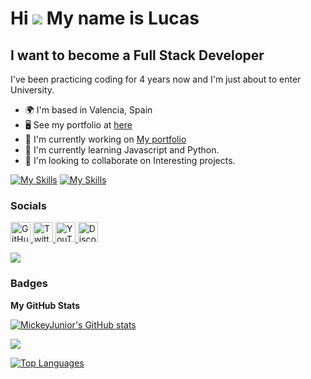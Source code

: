 Hi ![](https://user-images.githubusercontent.com/18350557/176309783-0785949b-9127-417c-8b55-ab5a4333674e.gif) My name is Lucas
==============================================================================================================================

I want to become a Full Stack Developer
---------------------------------------

I've been practicing coding for 4 years now and I'm just about to enter University.

* 🌍  I'm based in Valencia, Spain
* 🖥️  See my portfolio at [here](http://github.com/MickeyJunior)
* 🚀  I'm currently working on [My portfolio](http://github.com/MickeyJunior)
* 🧠  I'm currently learning Javascript and Python.
* 👥  I'm looking to collaborate on Interesting projects.

[![My Skills](https://skillicons.dev/icons?i=js)](https://google.com)
[![My Skills](https://skillicons.dev/icons?i=html)](https://developer.mozilla.org/en-US/docs/Glossary/HTML5)

### Socials

<p align="left"> <a href="https://www.github.com/MickeyJunior" target="_blank" rel="noreferrer"> <picture> <source media="(prefers-color-scheme: dark)" srcset="https://raw.githubusercontent.com/danielcranney/readme-generator/main/public/icons/socials/github-dark.svg" /> <source media="(prefers-color-scheme: light)" srcset="https://raw.githubusercontent.com/danielcranney/readme-generator/main/public/icons/socials/github.svg" /> <img src="https://raw.githubusercontent.com/danielcranney/readme-generator/main/public/icons/socials/github.svg" width="32" height="32" alt="GitHub" title="GitHub" /> </picture> </a> <a href="https://www.x.com/Mickey0_23" target="_blank" rel="noreferrer"> <picture> <source media="(prefers-color-scheme: dark)" srcset="https://raw.githubusercontent.com/danielcranney/readme-generator/main/public/icons/socials/twitter-dark.svg" /> <source media="(prefers-color-scheme: light)" srcset="https://raw.githubusercontent.com/danielcranney/readme-generator/main/public/icons/socials/twitter.svg" /> <img src="https://raw.githubusercontent.com/danielcranney/readme-generator/main/public/icons/socials/twitter.svg" width="32" height="32" alt="Twitter" title="Twitter" /> </picture> </a> <a href="https://www.youtube.com/@Cucasss221" target="_blank" rel="noreferrer"> <picture> <source media="(prefers-color-scheme: dark)" srcset="https://raw.githubusercontent.com/danielcranney/readme-generator/main/public/icons/socials/youtube-dark.svg" /> <source media="(prefers-color-scheme: light)" srcset="https://raw.githubusercontent.com/danielcranney/readme-generator/main/public/icons/socials/youtube.svg" /> <img src="https://raw.githubusercontent.com/danielcranney/readme-generator/main/public/icons/socials/youtube.svg" width="32" height="32" alt="YouTube" title="YouTube" /> </picture> </a> <a href="https://discord.com/users/mickey08_" target="_blank" rel="noreferrer"> <picture> <source media="(prefers-color-scheme: dark)" srcset="https://raw.githubusercontent.com/danielcranney/readme-generator/main/public/icons/socials/discord-dark.svg" /> <source media="(prefers-color-scheme: light)" srcset="https://raw.githubusercontent.com/danielcranney/readme-generator/main/public/icons/socials/discord.svg" /> <img src="https://raw.githubusercontent.com/danielcranney/readme-generator/main/public/icons/socials/discord.svg" width="32" height="32" alt="Discord" title="Discord" /> </picture> </a></p>
<a href="https://www.github.com/MickeyJunior" target="_blank" rel="noreferrer"><img
src="https://img.shields.io/github/followers/MickeyJunior?logo=github&style=for-the-badge&color=ec4899&labelColor=1c1917" /></a>

### Badges ###

<b>My GitHub Stats</b>

<a href="http://www.github.com/MickeyJunior"><img src="https://github-readme-stats.vercel.app/api?username=MickeyJunior&show_icons=true&hide=&count_private=true&title_color=ffffff&text_color=ffffff&icon_color=ec4899&bg_color=1c1917&hide_border=true&show_icons=true" alt="MickeyJunior's GitHub stats" /></a>

<a href="http://www.github.com/MickeyJunior"><img src="https://github-readme-streak-stats.herokuapp.com/?user=MickeyJunior&stroke=ffffff&background=1c1917&ring=ffffff&fire=ffffff&currStreakNum=ffffff&currStreakLabel=ffffff&sideNums=ffffff&sideLabels=ffffff&dates=ffffff&hide_border=true" /></a>

<a href="https://github.com/MickeyJunior" align="left"><img src="https://github-readme-stats.vercel.app/api/top-langs/?username=MickeyJunior&langs_count=10&title_color=ffffff&text_color=ffffff&icon_color=ec4899&bg_color=1c1917&hide_border=true&locale=en&custom_title=Top%20%Languages" alt="Top Languages" /></a>

